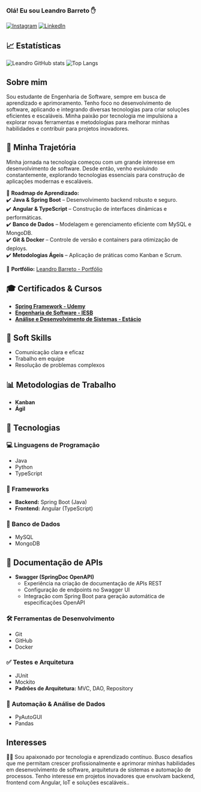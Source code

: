 ### Olá! Eu sou Leandro Barreto ✋

[![Instagram](https://img.shields.io/badge/Instagram-E4405F?style=for-the-badge&logo=instagram&logoColor=white)](https://www.instagram.com/leandro_britodev10/)
[![LinkedIn](https://img.shields.io/badge/LinkedIn-0A66C2?style=for-the-badge&logo=linkedin&logoColor=white)](https://www.linkedin.com/in/leandro-barreto-5128a223a/)

## 📈 Estatísticas
 
![Leandro GitHub stats](https://github-readme-stats.vercel.app/api?username=Leandrobryto&show_icons=true&theme=radical)
![Top Langs](https://github-readme-stats.vercel.app/api/top-langs/?username=Leandrobryto&layout=compact&theme=radical)

## Sobre mim
Sou estudante de Engenharia de Software, sempre em busca de aprendizado e aprimoramento. Tenho foco no desenvolvimento de software, aplicando e integrando diversas tecnologias para criar soluções eficientes e escaláveis. Minha paixão por tecnologia me impulsiona a explorar novas ferramentas e metodologias para melhorar minhas habilidades e contribuir para projetos inovadores.

## 🚀 Minha Trajetória  

Minha jornada na tecnologia começou com um grande interesse em desenvolvimento de software. Desde então, venho evoluindo constantemente, explorando tecnologias essenciais para construção de aplicações modernas e escaláveis.  

📌 **Roadmap de Aprendizado:**  
✔️ **Java & Spring Boot** – Desenvolvimento backend robusto e seguro.  
✔️ **Angular & TypeScript** – Construção de interfaces dinâmicas e performáticas.  
✔️ **Banco de Dados** – Modelagem e gerenciamento eficiente com MySQL e MongoDB.  
✔️ **Git & Docker** – Controle de versão e containers para otimização de deploys.  
✔️ **Metodologias Ágeis** – Aplicação de práticas como Kanban e Scrum.  

🔗 **Portfólio:** [Leandro Barreto - Portfólio](https://leandrobryto.github.io/Leandrodevsite/)  

## 🎓 Certificados & Cursos

- **[Spring Framework - Udemy](https://www.udemy.com/course/spring-framework/)**
- **[Engenharia de Software - IESB](https://www.iesb.br/)**
- **[Análise e Desenvolvimento de Sistemas - Estácio](https://www.estacio.br/)**

## 🌟 Soft Skills

- Comunicação clara e eficaz
- Trabalho em equipe
- Resolução de problemas complexos

## 📊 Metodologias de Trabalho  

- **Kanban**  
- **Ágil**  


## 🚀 Tecnologias  

### 💻 Linguagens de Programação  
- Java  
- Python  
- TypeScript  

### 🚀 Frameworks  
- **Backend:** Spring Boot (Java)  
- **Frontend:** Angular (TypeScript)  

### 📂 Banco de Dados  
- MySQL  
- MongoDB

## 📄 Documentação de APIs  
- **Swagger (SpringDoc OpenAPI)**  
  - Experiência na criação de documentação de APIs REST  
  - Configuração de endpoints no Swagger UI  
  - Integração com Spring Boot para geração automática de especificações OpenAPI  


### 🛠️ Ferramentas de Desenvolvimento  
- Git  
- GitHub  
- Docker

### ✅ Testes e Arquitetura  
- JUnit  
- Mockito  
- **Padrões de Arquitetura:** MVC, DAO, Repository  

### 🔄 Automação & Análise de Dados  
- PyAutoGUI  
- Pandas  

## Interesses

👨‍🎓 Sou apaixonado por tecnologia e aprendizado contínuo. Busco desafios que me permitam crescer profissionalmente e aprimorar minhas habilidades em desenvolvimento de software, arquitetura de sistemas e automação de processos. Tenho interesse em projetos inovadores que envolvam backend, frontend com Angular, IoT e soluções escaláveis..
